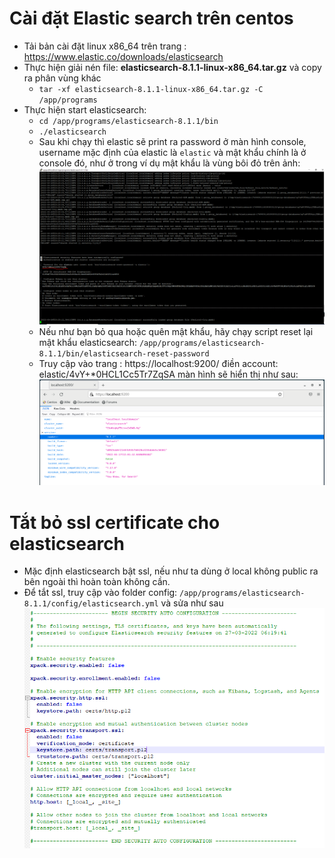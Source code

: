 # Cài đặt Elastic search trên centos

 * Tải bản cài đặt linux x86_64 trên trang : https://www.elastic.co/downloads/elasticsearch
 * Thực hiện giải nén file: **elasticsearch-8.1.1-linux-x86_64.tar.gz** và copy ra phân vùng khác
   * `tar -xf elasticsearch-8.1.1-linux-x86_64.tar.gz -C /app/programs`
 * Thực hiện start elasticsearch:
   * `cd /app/programs/elasticsearch-8.1.1/bin `
   * `./elasticsearch`
   * Sau khi chạy thì elastic sẽ print ra password ở màn hình console, username mặc định của elastic là 
   `elastic` và mật khẩu chính là ở console đó, như ở trong ví dụ mật khẩu là vùng bôi đỏ trên ảnh:
   ![](step_1.PNG)
   * Nếu như bạn bỏ qua hoặc quên mật khẩu, hãy chạy script reset lại mật khẩu elasticsearch:
    `/app/programs/elasticsearch-8.1.1/bin/elasticsearch-reset-password`
   * Truy cập vào trang : https://localhost:9200/ điền account: elastic/4vY+*0HCL1Cc5Tr7ZqSA màn hình sẽ hiển thị như sau:
   ![](step_2.PNG)
# Tắt bỏ ssl certificate cho elasticsearch
   
 * Mặc định elasticsearch bật ssl, nếu như ta dùng ở local không public ra bên ngoài thì hoàn toàn không cần.
 * Để tắt ssl, truy cập vào folder config: `/app/programs/elasticsearch-8.1.1/config/elasticsearch.yml` và sửa như sau
 ![](step_3.PNG)
